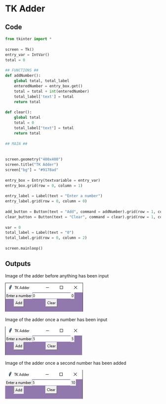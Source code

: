 # TK Adder

## Code

```python
from tkinter import *

screen = Tk()
entry_var = IntVar()
total = 0

## FUNCTIONS ##
def addNumber():
    global total, total_label
    enteredNumber = entry_box.get()
    total = total + int(enteredNumber)
    total_label['text'] = total
    return total
    
def clear():
    global total
    total = 0
    total_label["text"] = total
    return total

## MAIN ##


screen.geometry("400x400")
screen.title("TK Adder")
screen["bg"] = "#9178ad"

entry_box = Entry(textvariable = entry_var)
entry_box.grid(row = 0, column = 1)

entry_label = Label(text = "Enter a number")
entry_label.grid(row = 0, column = 0)

add_button = Button(text = "Add", command = addNumber).grid(row = 1, column = 0)
clear_button = Button(text = "Clear", command = clear).grid(row = 1, column = 1)

var = 0
total_label = Label(text = "0")
total_label.grid(row = 0, column = 2)

screen.mainloop()
```

## Outputs
Image of the adder before anything has been input 

![Clear image of the adder](images/clear.png)


Image of the adder once a number has been input

![Number 5 input](images/5.png)


Image of the adder once a second number has been added

![Number 5 added to the first number](images/10.png)
